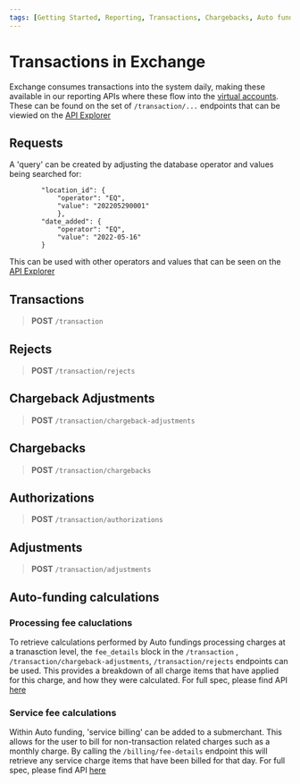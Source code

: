```yaml
---
tags: [Getting Started, Reporting, Transactions, Chargebacks, Auto funding]
---
```


# Transactions in Exchange

Exchange consumes transactions into the system daily, making these available in our reporting APIs where these flow into the [virtual accounts](../docs/getting-started/getting-started-reporting.md). 
These can be found on the set of `/transaction/...` endpoints that can be viewied on the [API Explorer](../api/?type=post&path-/transaction)

## Requests

A 'query' can be created by adjusting the database operator and values being searched for:
```
        "location_id": {
            "operator": "EQ",
            "value": "202205290001"
            },
        "date_added": {
            "operator": "EQ",
            "value": "2022-05-16"
        }
```
This can be used with other operators and values that can be seen on the [API Explorer](../api/?type=post&path-/transaction)

## Transactions

<!-- theme: info -->
>**POST** `/transaction`

## Rejects

<!-- theme: info -->
>**POST** `/transaction/rejects`

## Chargeback Adjustments

<!-- theme: info -->
>**POST** `/transaction/chargeback-adjustments`

## Chargebacks

<!-- theme: info -->
>**POST** `/transaction/chargebacks`

## Authorizations

<!-- theme: info -->
>**POST** `/transaction/authorizations`

## Adjustments

<!-- theme: info -->
>**POST** `/transaction/adjustments`

## Auto-funding calculations

### Processing fee caluclations

To retrieve calculations performed by Auto fundings processing charges at a tranasction level, the `fee_details` block in the `/transaction` , `/transaction/chargeback-adjustments`, `/transaction/rejects`  endpoints can be used. This provides a breakdown of all charge items that have applied for this charge, and how they were calculated. For full spec, please find API [here](../api/?type=post&path=/transaction)
### Service fee calculations

Within Auto funding, 'service billing' can be added to a submerchant. This allows for the user to bill for non-transaction related charges such as a monthly charge. By calling the `/billing/fee-details` endpoint this will retrieve any service charge items that have been billed for that day. For full spec, please find API [here](../api?type=post&path=/account/billing/fee-details) 

